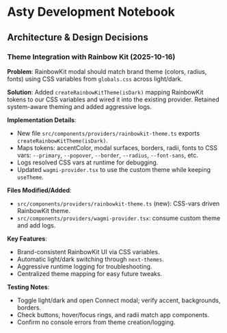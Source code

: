 # Asty Development Notebook

## Architecture & Design Decisions

### Theme Integration with Rainbow Kit (2025-10-16)

**Problem**: RainbowKit modal should match brand theme (colors, radius, fonts) using CSS variables from `globals.css` across light/dark.

**Solution**: Added `createRainbowKitTheme(isDark)` mapping RainbowKit tokens to our CSS variables and wired it into the existing provider. Retained system-aware theming and added aggressive logs.

**Implementation Details**:
- New file `src/components/providers/rainbowkit-theme.ts` exports `createRainbowKitTheme(isDark)`.
- Maps tokens: accentColor, modal surfaces, borders, radii, fonts to CSS vars: `--primary`, `--popover`, `--border`, `--radius`, `--font-sans`, etc.
- Logs resolved CSS vars at runtime for debugging.
- Updated `wagmi-provider.tsx` to use the custom theme while keeping `useTheme`.

**Files Modified/Added**:
- `src/components/providers/rainbowkit-theme.ts` (new): CSS-vars driven RainbowKit theme.
- `src/components/providers/wagmi-provider.tsx`: consume custom theme and add logs.

**Key Features**:
- Brand-consistent RainbowKit UI via CSS variables.
- Automatic light/dark switching through `next-themes`.
- Aggressive runtime logging for troubleshooting.
- Centralized theme mapping for easy future tweaks.

**Testing Notes**:
- Toggle light/dark and open Connect modal; verify accent, backgrounds, borders.
- Check buttons, hover/focus rings, and radii match app components.
- Confirm no console errors from theme creation/logging.
